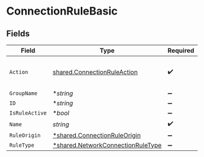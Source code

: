 # ConnectionRuleBasic


## Fields

| Field                                                                                        | Type                                                                                         | Required                                                                                     | Description                                                                                  |
| -------------------------------------------------------------------------------------------- | -------------------------------------------------------------------------------------------- | -------------------------------------------------------------------------------------------- | -------------------------------------------------------------------------------------------- |
| `Action`                                                                                     | [shared.ConnectionRuleAction](../../../pkg/models/shared/connectionruleaction.md)            | :heavy_check_mark:                                                                           | ENCRYPT is not allowed in default rule                                                       |
| `GroupName`                                                                                  | **string*                                                                                    | :heavy_minus_sign:                                                                           | N/A                                                                                          |
| `ID`                                                                                         | **string*                                                                                    | :heavy_minus_sign:                                                                           | N/A                                                                                          |
| `IsRuleActive`                                                                               | **bool*                                                                                      | :heavy_minus_sign:                                                                           | N/A                                                                                          |
| `Name`                                                                                       | *string*                                                                                     | :heavy_check_mark:                                                                           | N/A                                                                                          |
| `RuleOrigin`                                                                                 | [*shared.ConnectionRuleOrigin](../../../pkg/models/shared/connectionruleorigin.md)           | :heavy_minus_sign:                                                                           | N/A                                                                                          |
| `RuleType`                                                                                   | [*shared.NetworkConnectionRuleType](../../../pkg/models/shared/networkconnectionruletype.md) | :heavy_minus_sign:                                                                           | N/A                                                                                          |